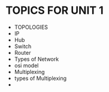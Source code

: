 # TOPICS FOR UNIT 1

* TOPOLOGIES
* IP 
* Hub 
* Switch 
* Router
* Types of Network 
* osi model
* Multiplexing
* types of Multiplexing
* 
